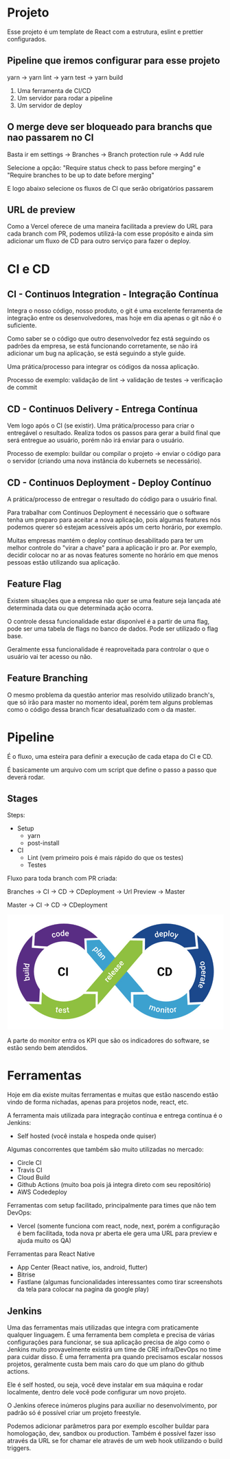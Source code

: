 # Projeto

Esse projeto é um template de React com a estrutura, eslint e prettier configurados.

## Pipeline que iremos configurar para esse projeto

yarn -> yarn lint -> yarn test -> yarn build

1. Uma ferramenta de CI/CD
2. Um servidor para rodar a pipeline
3. Um servidor de deploy

## O merge deve ser bloqueado para branchs que nao passarem no CI

Basta ir em settings -> Branches -> Branch protection rule -> Add rule

Selecione a opção: "Require status check to pass before merging" e "Require branches to be up to date before merging"

E logo abaixo selecione os fluxos de CI que serão obrigatórios passarem

## URL de preview

Como a Vercel oferece de uma maneira facilitada a preview do URL para cada branch com PR, podemos utilizá-la com esse propósito e ainda sim adicionar um fluxo de CD para outro serviço para fazer o deploy.

# CI e CD

## CI - Continuos Integration - Integração Contínua

Integra o nosso código, nosso produto, o git é uma excelente ferramenta de integração entre os desenvolvedores, mas hoje em dia apenas o git não é o suficiente.

Como saber se o código que outro desenvolvedor fez está seguindo os padrões da empresa, se está funcionando corretamente, se não irá adicionar um bug na aplicação, se está seguindo a style guide.

Uma prática/processo para integrar os códigos da nossa aplicação.

Processo de exemplo: validação de lint -> validação de testes -> verificação de commit

## CD - Continuos Delivery - Entrega Contínua

Vem logo após o CI (se existir). Uma prática/processo para criar o entregável o resultado. Realiza todos os passos para gerar a build final que será entregue ao usuário, porém não irá enviar para o usuário.

Processo de exemplo: buildar ou compilar o projeto -> enviar o código para o servidor (criando uma nova instância do kubernets se necessário).

## CD - Continuos Deployment - Deploy Contínuo

A prática/processo de entregar o resultado do código para o usuário final.

Para trabalhar com Continuos Deployment é necessário que o software tenha um preparo para aceitar a nova aplicação, pois algumas features nós podemos querer só estejam acessíveis após um certo horário, por exemplo.

Muitas empresas mantém o deploy contínuo desabilitado para ter um melhor controle do "virar a chave" para a aplicação ir pro ar. Por exemplo, decidir colocar no ar as novas features somente no horário em que menos pessoas estão utilizando sua aplicação.

## Feature Flag

Existem situações que a empresa não quer se uma feature seja lançada até determinada data ou que determinada ação ocorra.

O controle dessa funcionalidade estar disponível é a partir de uma flag, pode ser uma tabela de flags no banco de dados. Pode ser utilizado o flag base.

Geralmente essa funcionalidade é reaproveitada para controlar o que o usuário vai ter acesso ou não.

## Feature Branching

O mesmo problema da questão anterior mas resolvido utilizado branch's, que só irão para master no momento ideal, porém tem alguns problemas como o código dessa branch ficar desatualizado com o da master.

# Pipeline

É o fluxo, uma esteira para definir a execução de cada etapa do CI e CD.

É basicamente um arquivo com um script que define o passo a passo que deverá rodar.

## Stages

Steps:

- Setup
  - yarn
  - post-install
- CI
  - Lint (vem primeiro pois é mais rápido do que os testes)
  - Testes

Fluxo para toda branch com PR criada:

Branches -> CI -> CD -> CDeployment -> Url Preview -> Master

Master -> CI -> CD -> CDeployment

![Processo de CI CD](./assets/ci_cd.jpg 'CI CD process')

A parte do monitor entra os KPI que são os indicadores do software, se estão sendo bem atendidos.

# Ferramentas

Hoje em dia existe muitas ferramentas e muitas que estão nascendo estão vindo de forma nichadas, apenas para projetos node, react, etc.

A ferramenta mais utilizada para integração contínua e entrega contínua é o Jenkins:

- Self hosted (você instala e hospeda onde quiser)

Algumas concorrentes que também são muito utilizadas no mercado:

- Circle CI
- Travis CI
- Cloud Build
- Github Actions (muito boa pois já integra direto com seu repositório)
- AWS Codedeploy

Ferramentas com setup facilitado, principalmente para times que não tem DevOps:

- Vercel (somente funciona com react, node, next, porém a configuração é bem facilitada, toda nova pr aberta ele gera uma URL para preview e ajuda muito os QA)

Ferramentas para React Native

- App Center (React native, ios, android, flutter)
- Bitrise
- Fastlane (algumas funcionalidades interessantes como tirar screenshots da tela para colocar na pagina da google play)

## Jenkins

Uma das ferramentas mais utilizadas que integra com praticamente qualquer linguagem. É uma ferramenta bem completa e precisa de várias configurações para funcionar, se sua aplicação precisa de algo como o Jenkins muito provavelmente existirá um time de CRE infra/DevOps no time para cuidar disso. É uma ferramenta pra quando precisamos escalar nossos projetos, geralmente custa bem mais caro do que um plano do github actions.

Ele é self hosted, ou seja, você deve instalar em sua máquina e rodar localmente, dentro dele você pode configurar um novo projeto.

O Jenkins oferece inúmeros plugins para auxiliar no desenvolvimento, por padrão só é possível criar um projeto freestyle.

Podemos adicionar parâmetros para por exemplo escolher buildar para homologação, dev, sandbox ou production. Também é possível fazer isso através da URL se for chamar ele através de um web hook utilizando o build triggers.
